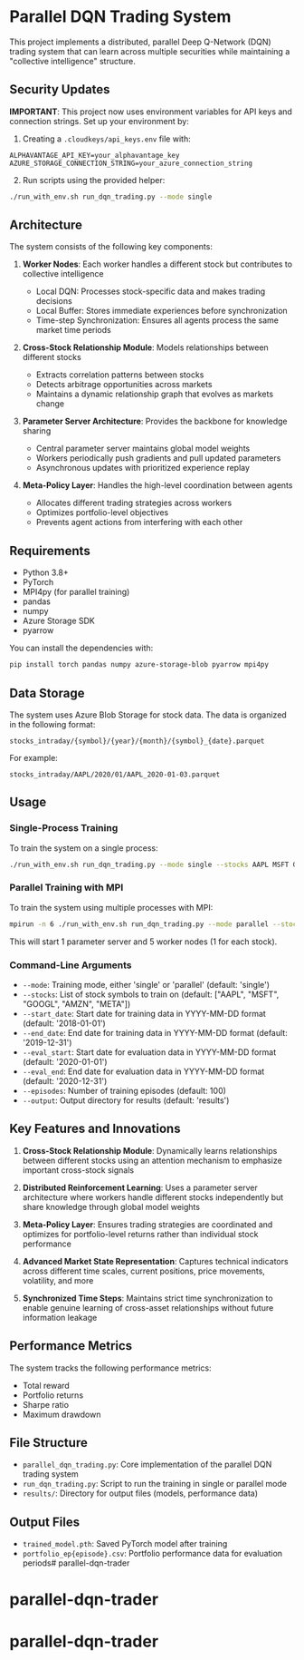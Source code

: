 # Parallel DQN Trading System

This project implements a distributed, parallel Deep Q-Network (DQN) trading system that can learn across multiple securities while maintaining a "collective intelligence" structure.

## Security Updates

**IMPORTANT**: This project now uses environment variables for API keys and connection strings. Set up your environment by:

1. Creating a `.cloudkeys/api_keys.env` file with:
```
ALPHAVANTAGE_API_KEY=your_alphavantage_key
AZURE_STORAGE_CONNECTION_STRING=your_azure_connection_string
```

2. Run scripts using the provided helper:
```bash
./run_with_env.sh run_dqn_trading.py --mode single
```

## Architecture

The system consists of the following key components:

1. **Worker Nodes**: Each worker handles a different stock but contributes to collective intelligence
   - Local DQN: Processes stock-specific data and makes trading decisions
   - Local Buffer: Stores immediate experiences before synchronization
   - Time-step Synchronization: Ensures all agents process the same market time periods

2. **Cross-Stock Relationship Module**: Models relationships between different stocks
   - Extracts correlation patterns between stocks
   - Detects arbitrage opportunities across markets
   - Maintains a dynamic relationship graph that evolves as markets change

3. **Parameter Server Architecture**: Provides the backbone for knowledge sharing
   - Central parameter server maintains global model weights
   - Workers periodically push gradients and pull updated parameters
   - Asynchronous updates with prioritized experience replay

4. **Meta-Policy Layer**: Handles the high-level coordination between agents
   - Allocates different trading strategies across workers
   - Optimizes portfolio-level objectives
   - Prevents agent actions from interfering with each other

## Requirements

- Python 3.8+
- PyTorch
- MPI4py (for parallel training)
- pandas
- numpy
- Azure Storage SDK
- pyarrow

You can install the dependencies with:

```bash
pip install torch pandas numpy azure-storage-blob pyarrow mpi4py
```

## Data Storage

The system uses Azure Blob Storage for stock data. The data is organized in the following format:

```
stocks_intraday/{symbol}/{year}/{month}/{symbol}_{date}.parquet
```

For example:
```
stocks_intraday/AAPL/2020/01/AAPL_2020-01-03.parquet
```

## Usage

### Single-Process Training

To train the system on a single process:

```bash
./run_with_env.sh run_dqn_trading.py --mode single --stocks AAPL MSFT GOOGL --start_date 2018-01-01 --end_date 2019-12-31 --output results
```

### Parallel Training with MPI

To train the system using multiple processes with MPI:

```bash
mpirun -n 6 ./run_with_env.sh run_dqn_trading.py --mode parallel --stocks AAPL MSFT GOOGL AMZN META
```

This will start 1 parameter server and 5 worker nodes (1 for each stock).

### Command-Line Arguments

- `--mode`: Training mode, either 'single' or 'parallel' (default: 'single')
- `--stocks`: List of stock symbols to train on (default: ["AAPL", "MSFT", "GOOGL", "AMZN", "META"])
- `--start_date`: Start date for training data in YYYY-MM-DD format (default: '2018-01-01')
- `--end_date`: End date for training data in YYYY-MM-DD format (default: '2019-12-31')
- `--eval_start`: Start date for evaluation data in YYYY-MM-DD format (default: '2020-01-01')
- `--eval_end`: End date for evaluation data in YYYY-MM-DD format (default: '2020-12-31')
- `--episodes`: Number of training episodes (default: 100)
- `--output`: Output directory for results (default: 'results')

## Key Features and Innovations

1. **Cross-Stock Relationship Module**: Dynamically learns relationships between different stocks using an attention mechanism to emphasize important cross-stock signals

2. **Distributed Reinforcement Learning**: Uses a parameter server architecture where workers handle different stocks independently but share knowledge through global model weights

3. **Meta-Policy Layer**: Ensures trading strategies are coordinated and optimizes for portfolio-level returns rather than individual stock performance

4. **Advanced Market State Representation**: Captures technical indicators across different time scales, current positions, price movements, volatility, and more

5. **Synchronized Time Steps**: Maintains strict time synchronization to enable genuine learning of cross-asset relationships without future information leakage

## Performance Metrics

The system tracks the following performance metrics:

- Total reward
- Portfolio returns
- Sharpe ratio
- Maximum drawdown

## File Structure

- `parallel_dqn_trading.py`: Core implementation of the parallel DQN trading system
- `run_dqn_trading.py`: Script to run the training in single or parallel mode
- `results/`: Directory for output files (models, performance data)

## Output Files

- `trained_model.pth`: Saved PyTorch model after training
- `portfolio_ep{episode}.csv`: Portfolio performance data for evaluation periods# parallel-dqn-trader
# parallel-dqn-trader
# parallel-dqn-trader
